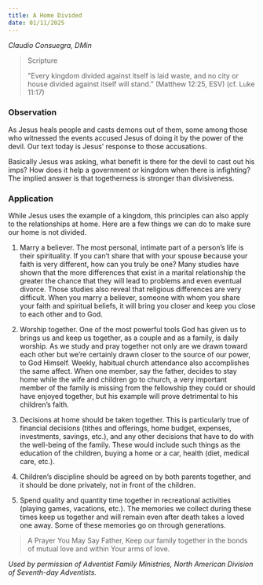```yaml
---
title: A Home Divided
date: 01/11/2025
---
```


_Claudio Consuegra, DMin_

> <p>Scripture</p>
> "Every kingdom divided against itself is laid waste, and no city or house divided against itself will stand.” (Matthew 12:25, ESV) (cf. Luke 11:17)

### Observation

As Jesus heals people and casts demons out of them, some among those who witnessed the events accused Jesus of doing it by the power of the devil. Our text today is Jesus’ response to those accusations.

Basically Jesus was asking, what benefit is there for the devil to cast out his imps? How does it help a government or kingdom when there is infighting? The implied answer is that togetherness is stronger than divisiveness.

### Application

While Jesus uses the example of a kingdom, this principles can also apply to the relationships at home. Here are a few things we can do to make sure our home is not divided.

1. Marry a believer. The most personal, intimate part of a person’s life is their spirituality. If you can’t share that with your spouse because your faith is very different, how can you truly be one? Many studies have shown that the more differences that exist in a marital relationship the greater the chance that they will lead to problems and even eventual divorce. Those studies also reveal that religious differences are very difficult. When you marry a believer, someone with whom you share your faith and spiritual beliefs, it will bring you closer and keep you close to each other and to God.

2. Worship together. One of the most powerful tools God has given us to brings us and keep us together, as a couple and as a family, is daily worship. As we study and pray together not only are we drawn toward each other but we’re certainly drawn closer to the source of our power, to God Himself. Weekly, habitual church attendance also accomplishes the same affect. When one member, say the father, decides to stay home while the wife and children go to church, a very important member of the family is missing from the fellowship they could or should have enjoyed together, but his example will prove detrimental to his children’s faith.

3. Decisions at home should be taken together. This is particularly true of financial decisions (tithes and offerings, home budget, expenses, investments, savings, etc.), and any other decisions that have to do with the well-being of the family. These would include such things as the education of the children, buying a home or a car, health (diet, medical care, etc.).

4. Children’s discipline should be agreed on by both parents together, and it should be done privately, not in front of the children.

5. Spend quality and quantity time together in recreational activities (playing games, vacations, etc.). The memories we collect during these times keep us together and will remain even after death takes a loved one away. Some of these memories go on through generations.

> <callout>A Prayer You May Say</callout>
> Father, Keep our family together in the bonds of mutual love and within Your arms of love.

_Used by permission of Adventist Family Ministries, North American Division of Seventh-day Adventists._